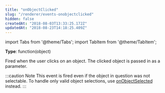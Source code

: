 ```yaml
---
title: "onObjectClicked"
slug: "/renderer/events-onobjectclicked"
hidden: false
createdAt: "2018-08-03T13:33:25.172Z"
updatedAt: "2018-08-23T14:18:25.409Z"
---
```


import Tabs from '@theme/Tabs';
import TabItem from '@theme/TabItem';

**Type**: function(object)  

Fired when the user clicks on an object. The clicked object is passed in as a parameter. 

:::caution Note
This event is fired even if the object in question was not selectable. 
To handle only valid object selections, use  [onObjectSelected](doc:renderer-events-onobjectselected) instead.
:::

